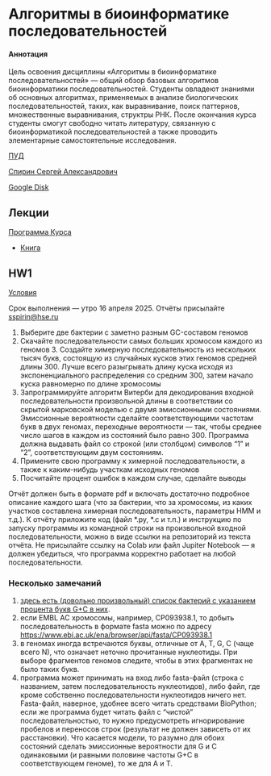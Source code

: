 # Алгоритмы в биоинформатике последовательностей

#### Аннотация
Цель освоения дисциплины «Алгоритмы в биоинформатике последовательностей» — общий обзор базовых алгоритмов биоинформатики последовательностей. Студенты овладеют знаниями об основных алгоритмах, применяемых в анализе биологических последовательностей, таких, как выравнивание, поиск паттернов, множественные выравнивания, структры РНК. После окончания курса студенты смогут свободно читать литературу, связанную с биоинформатикой последовательностей а также проводить элементарные самостоятельные исследования.

[ПУД](https://www.hse.ru/edu/courses/900068027)

[Спирин Сергей Александрович](https://www.hse.ru/org/persons/218157956)

[Google Disk](https://drive.google.com/drive/folders/1UELWdG_jvi4Xs_Z783TjtljgzvJ4YRGF?usp=sharing)

## Лекции

[Программа Курса](https://docs.google.com/viewer?url=https://github.com/Vladm0z/HSE-Bioinformatics/raw/main/Bioinformatics/MSc/Algorithms/%D0%9F%D1%80%D0%BE%D0%B3%D1%80%D0%B0%D0%BC%D0%BC%D0%B0%20%D0%BA%D1%83%D1%80%D1%81%D0%B0.pdf)

- [Книга](https://docs.google.com/viewer?url=https://github.com/Vladm0z/HSE-Bioinformatics/blob/main/Bioinformatics/MSc/Algorithms/BioalgBook.pdf)

## HW1

[Условия](https://docs.google.com/viewer?url=https://github.com/Vladm0z/HSE-Bioinformatics/raw/main/Bioinformatics/MSc/Algorithms/%D0%94%D0%BE%D0%BC%D0%B0%D1%88%D0%BD%D0%B5%D0%B5%20%D0%97%D0%B0%D0%B4%D0%B0%D0%BD%D0%B8%D0%B5%201%20(%D0%A3%D1%81%D0%BB%D0%BE%D0%B2%D0%B8%D1%8F).pdf)

Срок выполнения — утро 16 апреля 2025. Отчёты присылайте [sspirin@hse.ru](mailto:sspirin@hse.ru)
1. Выберите две бактерии с заметно разным GC-составом геномов
2. Скачайте последовательности самых больших хромосом каждого из геномов 3. Создайте химерную последовательность из нескольких тысяч букв, состоящую из случайных кусков этих геномов средней длины 300. Лучше всего разыгрывать длину куска исходя из экспоненциального распределения со средним 300, затем начало куска равномерно по длине хромосомы
4. Запрограммируйте алгоритм Витерби для декодирования входной последовательности произвольной длины в соответствии со скрытой марковской моделью с двумя эмиссионными состояниями. Эмиссионные вероятности сделайте соответствующими частотам букв в двух геномах, переходные вероятности — так, чтобы среднее число шагов в каждом из состояний было равно 300. Программа должна выдавать файл со строкой (или столбцом) символов “1” и “2”, соответствующим двум состояниям.
5. Примените свою программу к химерной последовательности, а также к каким-нибудь участкам исходных геномов
6. Посчитайте процент ошибок в каждом случае, сделайте выводы

Отчёт должен быть в формате pdf и включать достаточно подробное описание каждого шага (что за бактерии, что за хромосомы, из каких участков составлена химерная последовательность, параметры HMM и т.д.). К отчёту приложите код (файл *.py, *.c и т.п.) и инструкцию по запуску программы из командной строки на произвольной входной последовательности, можно в виде ссылки на репозиторий из текста отчёта. Не присылайте ссылку на Colab или файл Jupiter Notebook — я должен убедиться, что программа корректно работает на любой последовательности.

### Несколько замечаний
1. [здесь есть (довольно произвольный) список бактерий с указанием процента букв G+C в них](https://github.com/Vladm0z/HSE-Bioinformatics/blob/main/Bioinformatics/MSc/Algorithms/%D0%9F%D1%80%D0%B8%D0%BC%D0%B5%D1%80%D1%8B%20%D0%B3%D0%B5%D0%BD%D0%BE%D0%BC%D0%BE%D0%B2%20%D0%B1%D0%B0%D0%BA%D1%82%D0%B5%D1%80%D0%B8%D0%B9.xlsx).
2. если EMBL AC хромосомы, например, CP093938.1, то добыть последовательность в формате fasta можно по адресу https://www.ebi.ac.uk/ena/browser/api/fasta/CP093938.1
3. в геномах иногда встречаются буквы, отличные от A, T, G, C (чаще всего N), что означает неточно прочитанные нуклеотиды. При выборе фрагментов геномов следите, чтобы в этих фрагментах не было таких букв.
4. программа может принимать на вход либо fasta-файл (строка с названием, затем последовательность нуклеотидов), либо файл, где кроме собственно последовательности нуклеотидов ничего нет. Fasta-файл, наверное, удобнее всего читать средствами BioPython; если же программа будет читать файл с “чистой” последовательностью, то нужно предусмотреть игнорирование пробелов и переносов строк (результат не должен зависеть от их расстановки). Что касается модели, то разумно для обоих состояний сделать эмиссионные вероятности для G и C одинаковыми (и равными половине частоты G+C в соответствующем геноме), то же для A и T.
